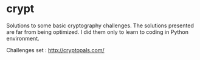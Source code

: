 # crypt
 Solutions to some basic cryptography challenges. The solutions presented are far from being optimized. I did them only to learn to coding in Python environment.

 Challenges set : http://cryptopals.com/
